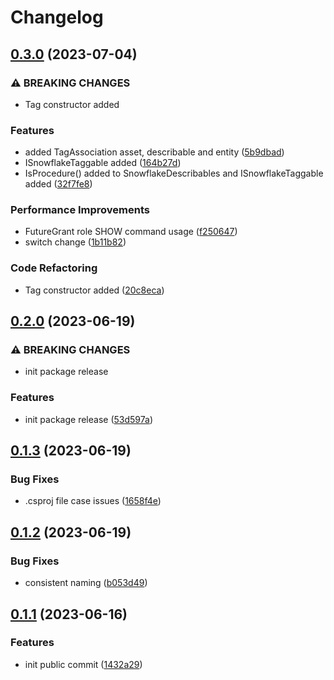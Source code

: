 # Changelog

## [0.3.0](https://github.com/Tsanton/snowsharp-client/compare/0.2.0...0.3.0) (2023-07-04)


### ⚠ BREAKING CHANGES

* Tag constructor added

### Features

* added TagAssociation asset, describable and entity ([5b9dbad](https://github.com/Tsanton/snowsharp-client/commit/5b9dbadc6b8cfbd62a2a318ac2e250f3b04be223))
* ISnowflakeTaggable added ([164b27d](https://github.com/Tsanton/snowsharp-client/commit/164b27debb86838b49fda944a9a2414f8010a169))
* IsProcedure() added to SnowflakeDescribables and ISnowflakeTaggable added ([32f7fe8](https://github.com/Tsanton/snowsharp-client/commit/32f7fe8ac59c6c4c2ffeb7bbdd42aa03a63cee5a))


### Performance Improvements

* FutureGrant role SHOW command usage ([f250647](https://github.com/Tsanton/snowsharp-client/commit/f2506476928487794ffa03d37ee3121c031e4552))
* switch change ([1b11b82](https://github.com/Tsanton/snowsharp-client/commit/1b11b82f045a8a3de782a1fe489f8f088744e4ed))


### Code Refactoring

* Tag constructor added ([20c8eca](https://github.com/Tsanton/snowsharp-client/commit/20c8eca72c343c4fac40e5e25325aaa1da1cb6c0))

## [0.2.0](https://github.com/Tsanton/snowsharp-client/compare/0.1.3...0.2.0) (2023-06-19)


### ⚠ BREAKING CHANGES

* init package release

### Features

* init package release ([53d597a](https://github.com/Tsanton/snowsharp-client/commit/53d597a8552b885425a12089674e186cbc7b96b2))

## [0.1.3](https://github.com/Tsanton/snowsharp-client/compare/0.1.2...0.1.3) (2023-06-19)


### Bug Fixes

* .csproj file case issues ([1658f4e](https://github.com/Tsanton/snowsharp-client/commit/1658f4e840eaf7adb113541c11ec0b2b02f75f8d))

## [0.1.2](https://github.com/Tsanton/snowsharp-client/compare/0.1.1...0.1.2) (2023-06-19)


### Bug Fixes

* consistent naming ([b053d49](https://github.com/Tsanton/snowsharp-client/commit/b053d49a5cfad1a8f613fbcb89916e6e66d23372))

## [0.1.1](https://github.com/Tsanton/snowsharp-client/compare/v0.1.0...0.1.1) (2023-06-16)


### Features

* init public commit ([1432a29](https://github.com/Tsanton/snowsharp-client/commit/1432a29cb7d1661e5cc448651a0c5f8be7db6fc3))
